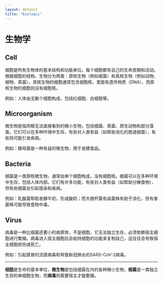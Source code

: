 ```yaml
---
layout: default
title: "Biologic"
---
```


# 生物学

## Cell

细胞是所有生物体的基本结构和功能单位。每个细胞都有自己的生命周期和活动。根据细胞的结构，生物分为两类：原核生物（例如细菌）和真核生物（例如动物、植物、真菌）。真核生物的细胞通常包含细胞核，里面有遗传物质（DNA），而原核生物的细胞则没有细胞核。

例如：人体由无数个细胞构成，包括红细胞、白细胞等。

## Microorganism

微生物是指肉眼无法直接看到的微小生物，包括细菌、真菌、原生动物和部分藻类。它们可以在多种环境中生存，有些对人类有益（如帮助消化的肠道细菌），有些则可能引发疾病。

例如：酵母菌是一种有益的微生物，用于发酵食品。

## Bacteria

细菌是一类原核微生物，通常由单个细胞构成，没有细胞核。细菌可以在多种环境中生存，包括人体内部。它们有许多功能，有些对人类有益（如帮助分解食物），但有些细菌会引起感染和疾病。
   
例如：乳酸菌帮助发酵牛奶，形成酸奶；而大肠杆菌有益菌株有助于消化，但有害菌株可能导致食物中毒。

## Virus

病毒是一种比细菌还要小的病原体，不是细胞，它无法独立生存，必须依赖宿主细胞进行繁殖。病毒进入宿主细胞后会劫持细胞的功能来复制自己，这往往会导致宿主细胞损伤或死亡。

例如：引起感冒的流感病毒和导致新冠肺炎的SARS-CoV-2病毒。

---

**细胞**是生命的基本单位，**微生物**是包括细菌在内的各种微小生物，**细菌**是一类独立生存的单细胞生物，而**病毒**则需要宿主才能繁殖。
